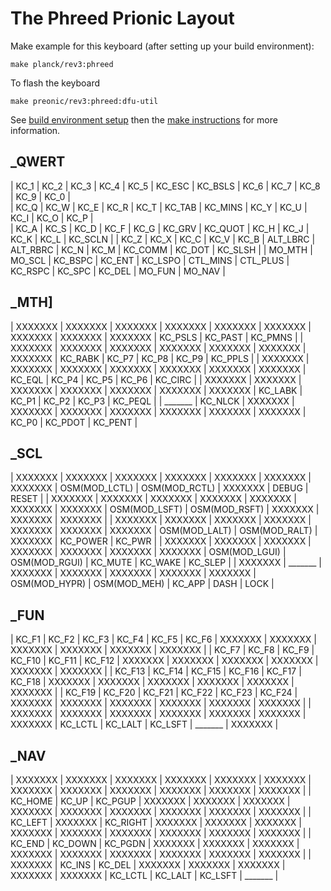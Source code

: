# The Phreed Prionic Layout


Make example for this keyboard (after setting up your build environment):

    make planck/rev3:phreed

To flash the keyboard

    make preonic/rev3:phreed:dfu-util

See [build environment setup](https://docs.qmk.fm/#/getting_started_build_tools) then the
[make instructions](https://docs.qmk.fm/#/getting_started_make_guide) for more information.


##  _QWERT
|  KC_1 |     KC_2 |     KC_3 |     KC_4 |     KC_5 |     KC_ESC |    KC_BSLS |   KC_6 |     KC_7 |     KC_8 |     KC_9 |     KC_0 |  
|  KC_Q |     KC_W |     KC_E |     KC_R |     KC_T |     KC_TAB |    KC_MINS |   KC_Y |     KC_U |     KC_I |     KC_O |     KC_P |  
|  KC_A |     KC_S |     KC_D |     KC_F |     KC_G |     KC_GRV |    KC_QUOT |   KC_H |     KC_J |     KC_K |     KC_L |     KC_SCLN | 
|  KC_Z |     KC_X |     KC_C |     KC_V |     KC_B |     ALT_LBRC |  ALT_RBRC |  KC_N |     KC_M |     KC_COMM |  KC_DOT |   KC_SLSH | 
|  MO_MTH |   MO_SCL |   KC_BSPC |  KC_ENT |   KC_LSPO |  CTL_MINS |  CTL_PLUS |  KC_RSPC |  KC_SPC |   KC_DEL |   MO_FUN |   MO_NAV |

## _MTH]
|  XXXXXXX |  XXXXXXX |  XXXXXXX |  XXXXXXX |  XXXXXXX |  XXXXXXX |  XXXXXXX |  XXXXXXX |  XXXXXXX |  KC_PSLS |  KC_PAST |  KC_PMNS | 
|  XXXXXXX |  XXXXXXX |  XXXXXXX |  XXXXXXX |  XXXXXXX |  XXXXXXX |  XXXXXXX |  KC_RABK |  KC_P7 |    KC_P8 |    KC_P9 |    KC_PPLS |
|  XXXXXXX |  XXXXXXX |  XXXXXXX |  XXXXXXX |  XXXXXXX |  XXXXXXX |  XXXXXXX |  KC_EQL |   KC_P4 |    KC_P5 |    KC_P6 |    KC_CIRC |
|  XXXXXXX |  XXXXXXX |  XXXXXXX |  XXXXXXX |  XXXXXXX |  XXXXXXX |  XXXXXXX |  KC_LABK |  KC_P1 |    KC_P2 |    KC_P3 |    KC_PEQL |
|  _______ |  KC_NLCK |  XXXXXXX |  XXXXXXX |  XXXXXXX |  XXXXXXX |  XXXXXXX |  XXXXXXX |  XXXXXXX |  KC_P0 |    KC_PDOT |  KC_PENT |


## _SCL
|  XXXXXXX |  XXXXXXX |  XXXXXXX |  XXXXXXX |  XXXXXXX |  XXXXXXX |  XXXXXXX |  OSM(MOD_LCTL) |  OSM(MOD_RCTL) |  XXXXXXX |  DEBUG |     RESET |
|  XXXXXXX |  XXXXXXX |  XXXXXXX |  XXXXXXX |  XXXXXXX |  XXXXXXX |  XXXXXXX |  OSM(MOD_LSFT) |  OSM(MOD_RSFT) |  XXXXXXX |  XXXXXXX |   XXXXXXX |
|  XXXXXXX |  XXXXXXX |  XXXXXXX |  XXXXXXX |  XXXXXXX |  XXXXXXX |  XXXXXXX |  OSM(MOD_LALT) |  OSM(MOD_RALT) |  XXXXXXX |  KC_POWER |  KC_PWR | 
|  XXXXXXX |  XXXXXXX |  XXXXXXX |  XXXXXXX |  XXXXXXX |  XXXXXXX |  XXXXXXX |  OSM(MOD_LGUI) |  OSM(MOD_RGUI) |  KC_MUTE |  KC_WAKE |   KC_SLEP |
|  XXXXXXX |  _______ |  XXXXXXX |  XXXXXXX |  XXXXXXX |  XXXXXXX |  XXXXXXX |  OSM(MOD_HYPR) |  OSM(MOD_MEH) |   KC_APP |   DASH |      LOCK |


## _FUN
|  KC_F1 |    KC_F2 |    KC_F3 |    KC_F4 |    KC_F5 |    KC_F6 |    XXXXXXX |  XXXXXXX |  XXXXXXX |  XXXXXXX |  XXXXXXX |  XXXXXXX |
|  KC_F7 |    KC_F8 |    KC_F9 |    KC_F10 |   KC_F11 |   KC_F12 |   XXXXXXX |  XXXXXXX |  XXXXXXX |  XXXXXXX |  XXXXXXX |  XXXXXXX |
|  KC_F13 |   KC_F14 |   KC_F15 |   KC_F16 |   KC_F17 |   KC_F18 |   XXXXXXX |  XXXXXXX |  XXXXXXX |  XXXXXXX |  XXXXXXX |  XXXXXXX |
|  KC_F19 |   KC_F20 |   KC_F21 |   KC_F22 |   KC_F23 |   KC_F24 |   XXXXXXX |  XXXXXXX |  XXXXXXX |  XXXXXXX |  XXXXXXX |  XXXXXXX |
|  XXXXXXX |  XXXXXXX |  XXXXXXX |  XXXXXXX |  XXXXXXX |  XXXXXXX |  XXXXXXX |  KC_LCTL |  KC_LALT |  KC_LSFT |  _______ |  XXXXXXX |


## _NAV

|  XXXXXXX |  XXXXXXX |  XXXXXXX |  XXXXXXX |  XXXXXXX |  XXXXXXX |  XXXXXXX |  XXXXXXX |  XXXXXXX |  XXXXXXX |  XXXXXXX |  XXXXXXX |
|  KC_HOME |  KC_UP |    KC_PGUP |  XXXXXXX |  XXXXXXX |  XXXXXXX |  XXXXXXX |  XXXXXXX |  XXXXXXX |  XXXXXXX |  XXXXXXX |  XXXXXXX |
|  KC_LEFT |  XXXXXXX |  KC_RIGHT | XXXXXXX |  XXXXXXX |  XXXXXXX |  XXXXXXX |  XXXXXXX |  XXXXXXX |  XXXXXXX |  XXXXXXX |  XXXXXXX |
|  KC_END |   KC_DOWN |  KC_PGDN |  XXXXXXX |  XXXXXXX |  XXXXXXX |  XXXXXXX |  XXXXXXX |  XXXXXXX |  XXXXXXX |  XXXXXXX |  XXXXXXX |
|  XXXXXXX |  KC_INS |   KC_DEL |   XXXXXXX |  XXXXXXX |  XXXXXXX |  XXXXXXX |  XXXXXXX |  KC_LCTL |  KC_LALT |  KC_LSFT |  _______ |

